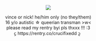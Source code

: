 <p align="center">
<img src="https://cdn.discordapp.com/attachments/1083954945935544370/1249063846417535098/Untitled17_20240608121318.png?ex=6665f0db&is=66649f5b&hm=1484745fd76ff7b2b3507fd99507863e99fc4dd414e3aaac3734ce4d02c75638&" />
  </p>
<div align="center">vince or nick! he/him only (no they/them)</div>
<div align="center">16 y/o autistic ☆ queerian transman >w< </div>
<div align="center">please read my rentry byi pls thxxx !!! :3 </div>
<div align="center">᧔ https://rentry.co/crucifixedd ᧓ </div>
  
  
